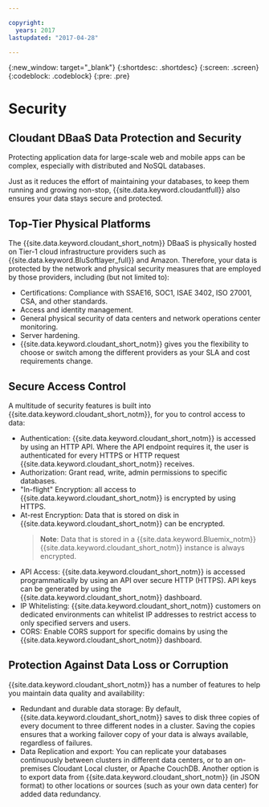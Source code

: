 ```yaml
---

copyright:
  years: 2017
lastupdated: "2017-04-28"

---
```


{:new_window: target="_blank"}
{:shortdesc: .shortdesc}
{:screen: .screen}
{:codeblock: .codeblock}
{:pre: .pre}

<!-- Acrolinx: 2017-04-28 -->

# Security

## Cloudant DBaaS Data Protection and Security

Protecting application data for large-scale web and mobile apps can be complex,
especially with distributed and NoSQL databases.

Just as it reduces the effort of maintaining your databases,
to keep them running and growing non-stop,
{{site.data.keyword.cloudantfull}} also ensures your data stays secure and protected.

## Top-Tier Physical Platforms

The {{site.data.keyword.cloudant_short_notm}} DBaaS is
physically hosted on Tier-1 cloud infrastructure providers such as
{{site.data.keyword.BluSoftlayer_full}} and Amazon.
Therefore,
your data is protected by the network and physical security measures that are employed by those providers,
including (but not limited to):

-   Certifications: Compliance with SSAE16,
    SOC1,
    ISAE 3402,
    ISO 27001,
    CSA,
    and other standards.
-   Access and identity management.
-   General physical security of data centers and network operations center monitoring.
-   Server hardening.
-   {{site.data.keyword.cloudant_short_notm}} gives you the flexibility to
    choose or switch among the different providers
    as your SLA and cost requirements change.

## Secure Access Control

A multitude of security features is built into
{{site.data.keyword.cloudant_short_notm}},
for you to control access to data:

-	Authentication: {{site.data.keyword.cloudant_short_notm}} is accessed
    by using an HTTP API.
    Where the API endpoint requires it,
    the user is authenticated for every HTTPS or HTTP request
    {{site.data.keyword.cloudant_short_notm}} receives.
-	Authorization: Grant read,
    write,
    admin permissions to specific databases.
-	"In-flight" Encryption: all access to
    {{site.data.keyword.cloudant_short_notm}} is encrypted by using HTTPS.
-	At-rest Encryption: Data that is stored on disk in
    {{site.data.keyword.cloudant_short_notm}} can be encrypted.
    >   **Note**: Data that is stored in a {{site.data.keyword.Bluemix_notm}} {{site.data.keyword.cloudant_short_notm}} instance is always encrypted.
-	API Access: {{site.data.keyword.cloudant_short_notm}} is accessed programmatically
    by using an API over secure HTTP (HTTPS).
    API keys can be generated by using
    the {{site.data.keyword.cloudant_short_notm}} dashboard.
-	IP Whitelisting: {{site.data.keyword.cloudant_short_notm}} customers on dedicated environments
    can whitelist IP addresses to restrict access to only specified servers and users.
-	CORS: Enable CORS support for specific domains by using the
    {{site.data.keyword.cloudant_short_notm}} dashboard.

## Protection Against Data Loss or Corruption

{{site.data.keyword.cloudant_short_notm}} has a number of features
to help you maintain data quality and availability:

-	Redundant and durable data storage: By default,
    {{site.data.keyword.cloudant_short_notm}} saves to disk three copies
    of every document to three different nodes in a cluster.
    Saving the copies ensures that a working failover copy of your data
    is always available,
    regardless of failures.
-	Data Replication and export: You can replicate your databases continuously
    between clusters in different data centers,
    or to an on-premises Cloudant Local cluster,
    or Apache CouchDB.
    Another option is to export data from
    {{site.data.keyword.cloudant_short_notm}} (in JSON format)
    to other locations or sources (such as your own data center)
    for added data redundancy.
